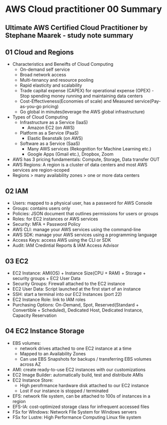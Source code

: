 # AWS Cloud practitioner 00 Summary

## Ultimate AWS Certified Cloud Practitioner by Stephane Maarek - study note summary

## 01 Cloud and Regions
* Characteristics and Beneifts of Cloud Computing
  * On-demand self service
  * Broad network access
  * Multi-tenancy and resource pooling
  * Rapid elasticity and scalability
  * Trade capital expense (CAPEX) for operational expense (OPEX) - Stop spending money running and maintaining data centers
  * Cost-Effectiveness(Economies of scale) and Measured service(Pay-as-you-go pricing)
  * Go global in minutes(leverage the AWS global infrastructure)
* Types of Cloud Computing
  * Infrastructure as a Service (IaaS)
    * Amazon EC2 (on AWS)
  * Platform as a Service (PaaS)
    * Elastic Beanstalk (on AWS)
  * Software as a Service (SaaS)
    * Many AWS services (Rekognition for Machine Learning etc.)
    * Google Apps (Gmail etc.), Dropbox, Zoom
* AWS has 3 pricing fundamentals: Compute, Storage, Data transfer OUT
* AWS Regions: A region is a cluster of data centers and most AWS services are region-scoped
* Regions > many availability zones > one or more data centers

## 02 IAM
* Users: mapped to a physical user, has a password for AWS Console
* Groups: contains users only
* Policies: JSON document that outlines permissions for users or groups
* Roles: for EC2 instances or AWS services
* Security: MFA + Password Policy
* AWS CLI: manage your AWS services using the command-line
* AWS SDK: manage your AWS services using a programming language
* Access Keys: access AWS using the CLI or SDK
* Audit: IAM Credintial Reports & IAM Access Advisor

## 03 EC2
* EC2 Instance: AMI(OS) + Instance Size(CPU + RAM) + Storage + security groups + EC2 User Data
* Security Groups: Firewall attached to the EC2 instance
* EC2 User Data: Script launched at the first start of an instance
* SSH: start a terminal into our EC2 Instances (port 22)
* EC2 Instance Role: link to IAM roles
* Purchasing Options: On-Demand, Spot, Reserved(Standard + Convertible + Scheduled), Dedicated Host, Dedicated Instance, Capacity Reservation

## 04 EC2 Instance Storage
* EBS volumes:
  * network drives attached to one EC2 instance at a time
  * Mapped to an Availability Zones
  * Can use EBS Snapshots for backups / transferring EBS volumes across AZ
* AMI: create ready-to-use EC2 instances with our customizations
* EC2 Image Builder: automatically build, test and distribute AMIs
* EC2 Instance Store:
  * High perofrmance hardware disk attached to our EC2 instance
  * Lost if our instance is stopped / terminated
* EFS: network file system, can be attached to 100s of instances in a region
* EFS-IA: cost-optimized storage class for infrequent accessed files
* FSx for WIndows: Network FIle System for Windows servers
* FSx for Lustre: High Performance Computing Linux file system
